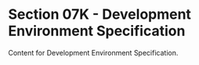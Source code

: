 # Section 07K - Development Environment Specification
Content for Development Environment Specification.